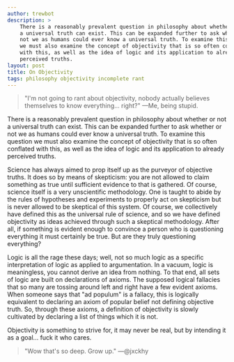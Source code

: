 ```yaml
---
author: trewbot
description: >
    There is a reasonably prevalent question in philosophy about whether or not
    a universal truth can exist. This can be expanded further to ask whether or
    not we as humans could ever know a universal truth. To examine this question
    we must also examine the concept of objectivity that is so often conflated
    with this, as well as the idea of logic and its application to already
    perceived truths.
layout: post
title: On Objectivity
tags: philosophy objectivity incomplete rant
---
```


>"I'm not going to rant about objectivity, nobody actually believes themselves
to know everything... right?" &mdash;Me, being stupid.

There is a reasonably prevalent question in philosophy about whether or not a
universal truth can exist. This can be expanded further to ask whether or not we
as humans could ever know a universal truth. To examine this question we must
also examine the concept of objectivity that is so often conflated with this, as
well as the idea of logic and its application to already perceived truths.

Science has always aimed to prop itself up as the purveyor of objective truths.
It does so by means of skepticism: you are not allowed to claim something as
true until sufficient evidence to that is gathered. Of course, science itself is
a very unscientific methodology. One is taught to abide by the rules of
hypotheses and experiments to properly act on skepticism but is never allowed to
be skeptical of this system. Of course, we collectively have defined this as the
universal rule of science, and so we have defined objectivity as ideas achieved
through such a skeptical methodology. After all, if something is evident enough
to convince a person who is questioning everything it must certainly be true.
But are they truly questioning everything?

Logic is all the rage these days; well, not so much logic as a specific
interpretation of logic as applied to argumentation. In a vacuum, logic is
meaningless, you cannot derive an idea from nothing. To that end, all sets of
logic are built on declarations of axioms. The supposed logical fallacies that
so many are tossing around left and right have a few evident axioms. When
someone says that "ad populum" is a fallacy, this is logically equivalent to
declaring an axiom of popular belief not defining objective truth. So, through
these axioms, a definition of objectivity is slowly cultivated by declaring a
list of things which it is not.

Objectivity is something to strive for, it may never be real, but by intending
it as a goal... fuck it who cares.

> "Wow that's so deep. Grow up."
&mdash;@jxckhy
